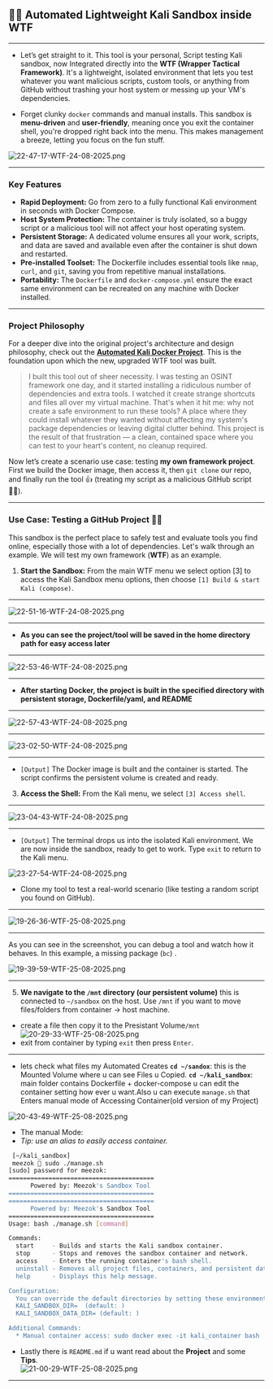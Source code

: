 ## 👨‍💻 Automated Lightweight Kali Sandbox inside WTF
---
* Let’s get straight to it. This tool is your personal, Script testing Kali sandbox, now Integrated directly into the **WTF (Wrapper Tactical Framework)**. It's a lightweight, isolated environment that lets you test whatever you want malicious scripts, custom tools, or anything from GitHub  without trashing your host system or messing up your VM's dependencies.

* Forget clunky `docker` commands and manual installs. This sandbox is **menu-driven** and **user-friendly**, meaning once you exit the container shell, you're dropped right back into the menu. This makes management a breeze, letting you focus on the fun stuff.


![22-47-17-WTF-24-08-2025.png](WTF-assets/22-47-17-WTF-24-08-2025.png)  

***

### Key Features

* **Rapid Deployment:** Go from zero to a fully functional Kali environment in seconds with Docker Compose.
* **Host System Protection:** The container is truly isolated, so a buggy script or a malicious tool will not affect your host operating system.
* **Persistent Storage:** A dedicated volume ensures all your work, scripts, and data are saved and available even after the container is shut down and restarted.
* **Pre-installed Toolset:** The Dockerfile includes essential tools like `nmap`, `curl`, and `git`, saving you from repetitive manual installations.
* **Portability:** The `Dockerfile` and `docker-compose.yml` ensure the exact same environment can be recreated on any machine with Docker installed.

***

### Project Philosophy

For a deeper dive into the original project's architecture and design philosophy, check out the **[Automated Kali Docker Project](https://github.com/Meezok-PJ/Automated-Kali-Docker/tree/main)**. This is the foundation upon which the new, upgraded WTF tool was built.

>I built this tool out of sheer necessity. I was testing an OSINT framework one day, and it started installing a ridiculous number of dependencies and extra tools. I watched it create strange shortcuts and files all over my virtual machine. That's when it hit me: why not create a safe environment to run these tools? A place where they could install whatever they wanted without affecting my system's package dependencies or leaving digital clutter behind. This project is the result of that frustration — a clean, contained space where you can test to your heart's content, no cleanup required.

Now let’s create a scenario use case: testing **my own framework project**. First we build the Docker image, then access it, then `git clone` our repo, and finally run the tool 👍 (treating my script as a malicious GitHub script 🏴‍☠️).

---

### Use Case: Testing a GitHub Project 🏴‍☠️

This sandbox is the perfect place to safely test and evaluate tools you find online, especially those with a lot of dependencies. Let's walk through an example. We will test my own framework (**WTF**) as an example.

1. **Start the Sandbox:** From the main WTF menu we select option \[3] to access the Kali Sandbox menu options, then choose `[1] Build & start Kali (compose)`.

***

![22-51-16-WTF-24-08-2025.png](WTF-assets/22-51-16-WTF-24-08-2025.png)  

***

* **As you can see the project/tool will be saved in the home directory path for easy access later**
***

![22-53-46-WTF-24-08-2025.png](WTF-assets/22-53-46-WTF-24-08-2025.png)  

***
* **After starting Docker, the project is built in the specified directory with persistent storage, Dockerfile/yaml, and README**

***

![22-57-43-WTF-24-08-2025.png](WTF-assets/22-57-43-WTF-24-08-2025.png)  

----

![23-02-50-WTF-24-08-2025.png](WTF-assets/23-02-50-WTF-24-08-2025.png)  

***

* `[Output]` The Docker image is built and the container is started. The script confirms the persistent volume is created and ready.

3. **Access the Shell:** From the Kali menu, we select `[3] Access shell`.
***
![23-04-43-WTF-24-08-2025.png](WTF-assets/23-04-43-WTF-24-08-2025.png)  
***
* `[Output]` The terminal drops us into the isolated Kali environment. We are now inside the sandbox, ready to get to work. Type `exit` to return to the Kali menu.

 ![23-27-54-WTF-24-08-2025.png](WTF-assets/23-27-54-WTF-24-08-2025.png)  

- Clone my tool to test a real-world scenario (like testing a random script you found on GitHub).

---

![19-26-36-WTF-25-08-2025.png](WTF-assets/19-26-36-WTF-25-08-2025.png)  

---

As you can see in the screenshot, you can debug a tool and watch how it behaves. In this example, a missing package (`bc`) .

![19-39-59-WTF-25-08-2025.png](WTF-assets/19-39-59-WTF-25-08-2025.png)  

---

5. **We navigate to the `/mnt` directory (our persistent volume)** this is connected to `~/sandbox` on the host. Use `/mnt` if you want to move files/folders from container → host machine.

- create a file then copy it to the Presistant Volume`/mnt`
![20-29-33-WTF-25-08-2025.png](WTF-assets/20-29-33-WTF-25-08-2025.png)
- exit from container by typing `exit`  then press `Enter`.
***
- lets check what files my Automated Creates
**`cd ~/sandox`**: this is the Mounted Volume where u can see Files u Copied.
**`cd ~/kali_sandbox`**: main folder contains Dockerfile + docker-compose u can edit the container setting how ever u want.Also u can execute `manage.sh` that Enters manual mode of Accessing Container(old version of my Project)

![20-43-49-WTF-25-08-2025.png](WTF-assets/20-43-49-WTF-25-08-2025.png)

* The manual Mode:
* *Tip: use an alias to easily access container.*
```bash
 [~/kali_sandbox]
 meezok  sudo ./manage.sh                   
[sudo] password for meezok: 
========================================
      Powered by: Meezok's Sandbox Tool
========================================
========================================
      Powered by: Meezok's Sandbox Tool
========================================
Usage: bash ./manage.sh [command]

Commands:
  start     - Builds and starts the Kali sandbox container.
  stop      - Stops and removes the sandbox container and network.
  access    - Enters the running container's bash shell.
  uninstall - Removes all project files, containers, and persistent data.
  help      - Displays this help message.

Configuration:
  You can override the default directories by setting these environment variables:
  KALI_SANDBOX_DIR=  (default: )
  KALI_SANDBOX_DATA_DIR= (default: )

Additional Commands:
  * Manual container access: sudo docker exec -it kali_container bash
````

* Lastly there is `README.md` if u want read about the **Project** and some **Tips**.\
  ![21-00-29-WTF-25-08-2025.png](WTF-assets/21-00-29-WTF-25-08-2025.png)

***
